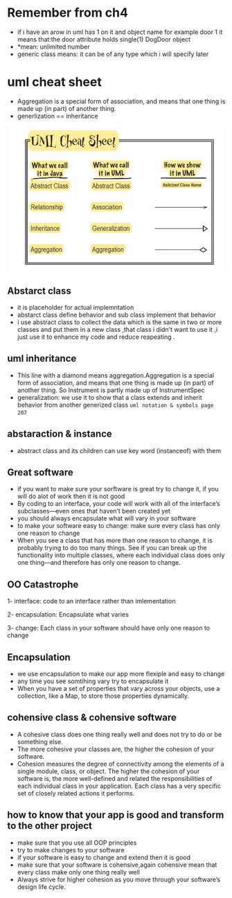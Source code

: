 # Remember from ch4
- if i have an arow in uml has 1 on it and object name for example door 1 it means that:the door attribute holds single(1) DogDoor object
- *mean: unlimited number
- generic class means: it can be of any type which i will specify later
# uml cheat sheet
- Aggregation is a special form of association, and means that one thing is made up (in part) of another thing.
- generlization == inheritance

![](./Screenshot%202022-12-22%20144146.jpg)
## Abstarct class
- it is placeholder for actual implemntation
- abstarct class define behavior and sub class implement that behavior 
- i use abstract class to collect the data which is the same in two or more classes and put them in a new class ,that class i didn't want to use it ,i just use it to enhance my code and reduce reapeating .
## uml inheritance
- This line with a diamond means aggregation.Aggregation is a special form of association, and means that one thing is made up (in part) of another thing.  So Instrument is partly made up of InstrumentSpec
- generalization: we use it to show that a class extends and inherit behavior from another generized class
`uml notation & symbols page 207`
## abstaraction & instance
- abstract class and  its children can use key word (instanceof) with them 
## Great software
- if you want to make sure your sorftware is great try to change it, if you will do alot of work then it is not good
- By coding to an interface, your code will work with all of the interface’s subclasses—even ones that haven’t been created yet
- you should always encapsulate what will vary in your software
- to make your software easy to change: make sure every class has only one reason to change
- When you see a class that has more than one reason to change, it is probably trying to do too many things. See if you can break up the functionality into multiple classes, where each individual class does only one thing—and therefore has only one reason to change.
## OO Catastrophe
1- interface: code to an interface rather than imlementation

2- encapsulation: Encapsulate what varies

3- change: Each class in your software should have only one reason to change
## Encapsulation 
- we use encapsulation to make our app more flexiple and easy to change
- any time you see somtihing vary try to encapsulate it
- When you have a set of properties that vary across your objects, use a collection, like a Map, to store those properties dynamically.
## cohensive class & cohensive software
- A cohesive class does one thing really well and does not try to do or be something else.
- The more cohesive your classes are, the higher the cohesion of your software.
- Cohesion measures the degree of connectivity among the elements of a single module, class, or object. The higher the cohesion of your software is, the more well-defined and related the responsibilities of each individual class in your application. Each class has a very specific set of closely related actions it performs.
## how to know that your app is good and transform to the other project
- make sure that you use all OOP principles
- try to make changes to your software
- if your software is easy to change and extend then it is good
- make sure that your software is cohensive,again cohensive mean that every class make only one thing really well
- Always strive for higher cohesion as you move through your software’s design life cycle.
